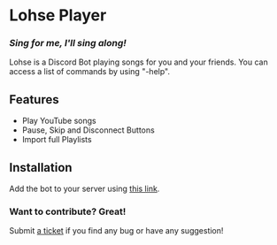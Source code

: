 # Lohse Player
### _Sing for me, I'll sing along!_

Lohse is a Discord Bot playing songs for you and your friends.
You can access a list of commands by using "-help".

## Features

- Play YouTube songs
- Pause, Skip and Disconnect Buttons
- Import full Playlists

## Installation

Add the bot to your server using [this link](https://discord.com/api/oauth2/authorize?client_id=883009670317498372&permissions=8&scope=bot).

### Want to contribute? Great!

Submit [a ticket](https://github.com/Loadren/lohse-player/issues/new) if you find any bug or have any suggestion!
